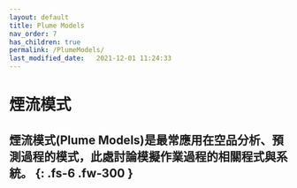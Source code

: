 ```yaml
---
layout: default
title: Plume Models
nav_order: 7
has_children: true
permalink: /PlumeModels/
last_modified_date:   2021-12-01 11:24:33
---
```


# 煙流模式

煙流模式(Plume Models)是最常應用在空品分析、預測過程的模式，此處討論模擬作業過程的相關程式與系統。
{: .fs-6 .fw-300 }
---



